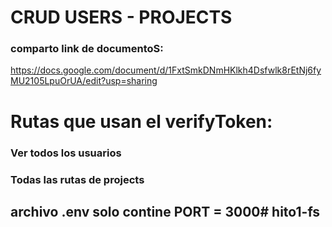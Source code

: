 # CRUD USERS - PROJECTS
### comparto link de documentoS:
https://docs.google.com/document/d/1FxtSmkDNmHKlkh4Dsfwlk8rEtNj6fyMU2105LpuOrUA/edit?usp=sharing

# Rutas que usan el verifyToken:

### Ver todos los usuarios
### Todas las rutas de projects

## archivo .env solo contine PORT = 3000# hito1-fs

